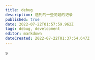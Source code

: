 ```yaml
---
title: debug
description: 遇到的一些问题的记录
published: true
date: 2022-07-22T01:57:59.962Z
tags: debug, development
editor: markdown
dateCreated: 2022-07-22T01:37:54.647Z
---
```



s